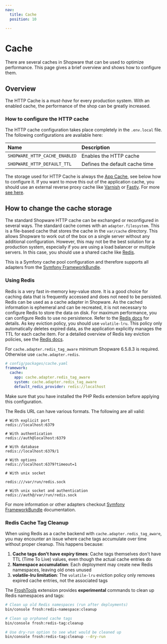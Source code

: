 ```yaml
---
nav:
  title: Cache
  position: 10

---
```


# Cache

There are several caches in Shopware that can be used to optimize performance. This page gives a brief overview and shows how to configure them.

## Overview

The HTTP Cache is a *must-have* for every production system. With an enabled cache, the performance of the shop can be greatly increased.

### How to configure the HTTP cache

The HTTP cache configuration takes place completely in the `.env.local` file. The following configurations are available here:

| Name                          | Description                    |
|:------------------------------|:-------------------------------|
| `SHOPWARE_HTTP_CACHE_ENABLED` | Enables the HTTP cache         |
| `SHOPWARE_HTTP_DEFAULT_TTL`   | Defines the default cache time |

The storage used for HTTP Cache is always the [App Cache](#app-cache), see below how to configure it. If you want to move this out of the application cache, you should use an external reverse proxy cache like [Varnish](https://varnish-cache.org/) or [Fastly](https://www.fastly.com/). For more [see here](../infrastructure//reverse-http-cache.md).

## How to change the cache storage

The standard Shopware HTTP cache can be exchanged or reconfigured in several ways. The standard cache comes with an `adapter.filesystem`. This is a file-based cache that stores the cache in the `var/cache` directory. This allows Shopware to work out of the box on a single server without any additional configuration. However, this may not be the best solution for a production system, especially if you are using a load balancer or multiple servers. In this case, you should use a shared cache like [Redis](https://redis.io/).

This is a Symfony cache pool configuration and therefore supports all adapters from the [Symfony FrameworkBundle](https://symfony.com/doc/current/cache.html#configuring-cache-with-frameworkbundle).

### Using Redis

Redis is a very fast in-memory key-value store. It is a good choice for caching data that is frequently accessed and does not need to be persisted. Redis can be used as a cache adapter in Shopware. As the cached information is ephemeral and can be recreated, it is not necessary to configure Redis to store the data on disk. For maximum performance, you can configure Redis to use no persistence. Refer to the [Redis docs](https://redis.io/docs/latest/operate/oss_and_stack/management/persistence/) for details.
As key eviction policy, you should use `volatile-lru`. This policy only automatically deletes expired data, as the application explicitly manages the TTL for each cache item. For a detailed overview of Redis key eviction policies, see the [Redis docs](https://redis.io/docs/latest/develop/reference/eviction/).

For `cache.adapter.redis_tag_aware` minimum Shopware 6.5.8.3 is required. Otherwise use `cache.adapter.redis`.

```yaml
# config/packages/cache.yaml
framework:
  cache:
    app: cache.adapter.redis_tag_aware
    system: cache.adapter.redis_tag_aware
    default_redis_provider: redis://localhost
```

Make sure that you have installed the PHP Redis extension before applying this configuration.

The Redis URL can have various formats. The following are all valid:

```text
# With explicit port
redis://localhost:6379

# With authentication
redis://auth@localhost:6379

# With database
redis://localhost:6379/1

# With options
redis://localhost:6379?timeout=1

# With unix socket

redis:///var/run/redis.sock

# With unix socket and authentication
redis://auth@/var/run/redis.sock
```

For more information or other adapters checkout [Symfony FrameworkBundle](https://symfony.com/doc/current/cache.html#configuring-cache-with-frameworkbundle) documentation.

### Redis Cache Tag Cleanup

When using Redis as a cache backend with `cache.adapter.redis_tag_aware`, you may encounter an issue where cache tags accumulate over time without proper cleanup. This happens because:

1. **Cache tags don't have expiry times**: Cache tags themselves don't have TTL (Time To Live) values, even though the actual cache entries do
2. **Namespace accumulation**: Each deployment may create new Redis namespaces, leaving old ones unused
3. **volatile-lru limitation**: The `volatile-lru` eviction policy only removes expired cache entries, not the associated tags

The [FroshTools](https://github.com/FriendsOfShopware/FroshTools) extension provides **experimental** commands to clean up Redis namespaces and tags:

```bash
# Clean up old Redis namespaces (run after deployments)
bin/console frosh:redis-namespace:cleanup

# Clean up orphaned cache tags
bin/console frosh:redis-tag:cleanup

# Use dry-run option to see what would be cleaned up
bin/console frosh:redis-tag:cleanup --dry-run
```
